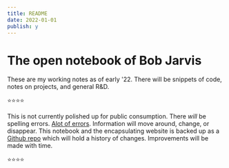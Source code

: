 ```yaml
---
title: README
date: 2022-01-01
publish: y
---
```


# The open notebook of Bob Jarvis

These are my working notes as of early '22. There will be snippets of code, notes on projects, and general R&D.  

⭐⭐⭐⭐

This is not currently polished up for public consumption. There *will* be spelling errors.  [Alot of errors](http://hyperboleandahalf.blogspot.com/2010/04/alot-is-better-than-you-at-everything.html). Information will move around, change, or disappear. This notebook and the encapsulating website is backed up as a [Github repo](https://github.com/zealtv/zeal-co-hugo) which will hold a history of changes. Improvements will be made with time.

⭐⭐⭐⭐
